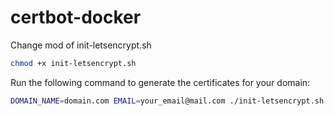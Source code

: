 # certbot-docker
Change mod of init-letsencrypt.sh
```bash
chmod +x init-letsencrypt.sh
```
Run the following command to generate the certificates for your domain: 
```bash
DOMAIN_NAME=domain.com EMAIL=your_email@mail.com ./init-letsencrypt.sh
```

